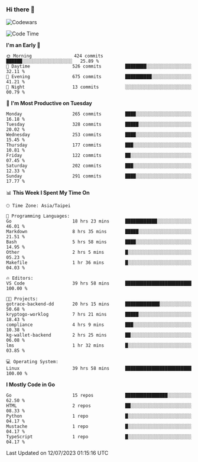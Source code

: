 ### Hi there 👋

![Codewars](https://www.codewars.com/users/omegaatt36/badges/small)

<!--START_SECTION:waka-->
![Code Time](http://img.shields.io/badge/Code%20Time-1%2C267%20hrs%2048%20mins-blue)

**I'm an Early 🐤** 

```text
🌞 Morning                424 commits         ██████░░░░░░░░░░░░░░░░░░░   25.89 % 
🌆 Daytime                526 commits         ████████░░░░░░░░░░░░░░░░░   32.11 % 
🌃 Evening                675 commits         ██████████░░░░░░░░░░░░░░░   41.21 % 
🌙 Night                  13 commits          ░░░░░░░░░░░░░░░░░░░░░░░░░   00.79 % 
```
📅 **I'm Most Productive on Tuesday** 

```text
Monday                   265 commits         ████░░░░░░░░░░░░░░░░░░░░░   16.18 % 
Tuesday                  328 commits         █████░░░░░░░░░░░░░░░░░░░░   20.02 % 
Wednesday                253 commits         ████░░░░░░░░░░░░░░░░░░░░░   15.45 % 
Thursday                 177 commits         ███░░░░░░░░░░░░░░░░░░░░░░   10.81 % 
Friday                   122 commits         ██░░░░░░░░░░░░░░░░░░░░░░░   07.45 % 
Saturday                 202 commits         ███░░░░░░░░░░░░░░░░░░░░░░   12.33 % 
Sunday                   291 commits         ████░░░░░░░░░░░░░░░░░░░░░   17.77 % 
```


📊 **This Week I Spent My Time On** 

```text
🕑︎ Time Zone: Asia/Taipei

💬 Programming Languages: 
Go                       18 hrs 23 mins      ████████████░░░░░░░░░░░░░   46.01 % 
Markdown                 8 hrs 35 mins       █████░░░░░░░░░░░░░░░░░░░░   21.51 % 
Bash                     5 hrs 58 mins       ████░░░░░░░░░░░░░░░░░░░░░   14.95 % 
Other                    2 hrs 5 mins        █░░░░░░░░░░░░░░░░░░░░░░░░   05.23 % 
Makefile                 1 hr 36 mins        █░░░░░░░░░░░░░░░░░░░░░░░░   04.03 % 

🔥 Editors: 
VS Code                  39 hrs 58 mins      █████████████████████████   100.00 % 

🐱‍💻 Projects: 
gotrace-backend-dd       20 hrs 15 mins      █████████████░░░░░░░░░░░░   50.68 % 
kryptogo-worklog         7 hrs 21 mins       █████░░░░░░░░░░░░░░░░░░░░   18.43 % 
compliance               4 hrs 9 mins        ███░░░░░░░░░░░░░░░░░░░░░░   10.38 % 
kg-wallet-backend        2 hrs 25 mins       ██░░░░░░░░░░░░░░░░░░░░░░░   06.08 % 
lms                      1 hr 32 mins        █░░░░░░░░░░░░░░░░░░░░░░░░   03.85 % 

💻 Operating System: 
Linux                    39 hrs 58 mins      █████████████████████████   100.00 % 
```

**I Mostly Code in Go** 

```text
Go                       15 repos            ████████████████░░░░░░░░░   62.50 % 
HTML                     2 repos             ██░░░░░░░░░░░░░░░░░░░░░░░   08.33 % 
Python                   1 repo              █░░░░░░░░░░░░░░░░░░░░░░░░   04.17 % 
Mustache                 1 repo              █░░░░░░░░░░░░░░░░░░░░░░░░   04.17 % 
TypeScript               1 repo              █░░░░░░░░░░░░░░░░░░░░░░░░   04.17 % 
```




 Last Updated on 12/07/2023 01:15:16 UTC
<!--END_SECTION:waka-->

<!--
**omegaatt36/omegaatt36** is a ✨ _special_ ✨ repository because its `README.md` (this file) appears on your GitHub profile.

Here are some ideas to get you started:

- 🔭 I’m currently working on ...
- 🌱 I’m currently learning ...
- 👯 I’m looking to collaborate on ...
- 🤔 I’m looking for help with ...
- 💬 Ask me about ...
- 📫 How to reach me: ...
- 😄 Pronouns: ...
- ⚡ Fun fact: ...
-->
